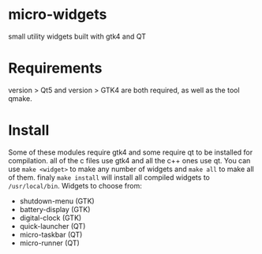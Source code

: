 
# micro-widgets

small utility widgets built with gtk4 and QT

# Requirements

version > Qt5 and version > GTK4 are both required, as well as the tool qmake.

# Install

Some of these modules require gtk4 and some require qt to be installed for compilation.
all of the c files use gtk4 and all the c++ ones use qt.
You can use `make <widget>` to make any number of widgets and `make all` to make all of them. finaly `make install` will install all compiled widgets to `/usr/local/bin`. Widgets to choose from:
- shutdown-menu (GTK)
- battery-display (GTK)
- digital-clock (GTK)
- quick-launcher (QT)
- micro-taskbar (QT)
- micro-runner (QT)

